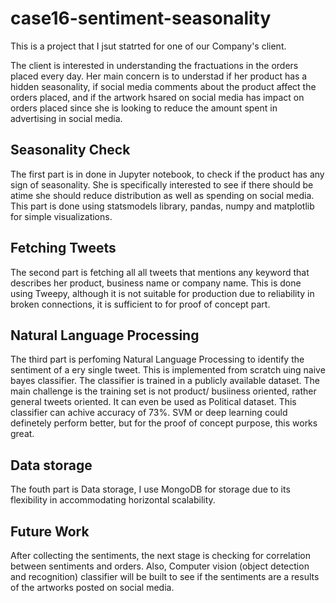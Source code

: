 # case16-sentiment-seasonality

This is a project that I jsut statrted for one of our Company's client. 

The client is interested in understanding the fractuations in the orders placed every day. Her main concern is to understad if her product has a hidden seasonality, if social media comments about the product affect the orders placed, and if the artwork hsared on social media has impact on orders placed since she is looking to reduce the amount spent in advertising in social media.

## Seasonality Check
The first part is in done in Jupyter notebook, to check if the product has any sign of seasonality. She is specifically interested to see if there should be atime she should reduce distribution as well as spending on social media.
This part is done using statsmodels library, pandas, numpy and matplotlib for simple visualizations.

## Fetching Tweets
The second part is fetching all all tweets that mentions any keyword that describes her product, business name or company name. This is done using Tweepy, although it is not suitable for production due to reliability in broken connections, it is sufficient to for proof of concept part.

## Natural Language Processing
The third part is perfoming Natural Language Processing to identify the sentiment of a ery single tweet. This is implemented from scratch uing naive bayes classifier. The classifier is trained in a publicly available dataset. The main challenge is the training set is not product/ busiiness oriented, rather general tweets oriented. It can even be used as Political dataset. This classifier can achive accuracy of 73%. SVM or deep learning could definetely perform better, but for the proof of concept purpose, this works great.

## Data storage
The fouth part is Data storage, I use MongoDB for storage due to its flexibility in accommodating horizontal scalability.

## Future Work
After collecting the sentiments, the next stage is checking for correlation between sentiments and orders.
Also, Computer vision (object detection and recognition) classifier will be built to see if the sentiments are a results of the artworks posted on social media.
